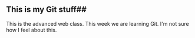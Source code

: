 ## This is my Git stuff##
This is the advanced web class.
This week we are learning Git.
I'm not sure how I feel about this.